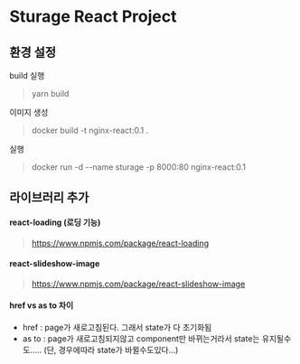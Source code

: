 # Sturage React Project

## 환경 설정

build 실행

> yarn build

이미지 생성

> docker build -t nginx-react:0.1 .

실행

> docker run -d --name sturage -p 8000:80 nginx-react:0.1

## 라이브러리 추가

#### react-loading (로딩 기능)

> https://www.npmjs.com/package/react-loading

#### react-slideshow-image

> https://www.npmjs.com/package/react-slideshow-image

#### href vs as to 차이

- href : page가 새로고침된다. 그래서 state가 다 초기화됨
- as to : page가 새로고침되지않고 component만 바뀌는거라서 state는 유지될수도.....
  (단, 경우에따라 state가 바뀔수도있다...)
